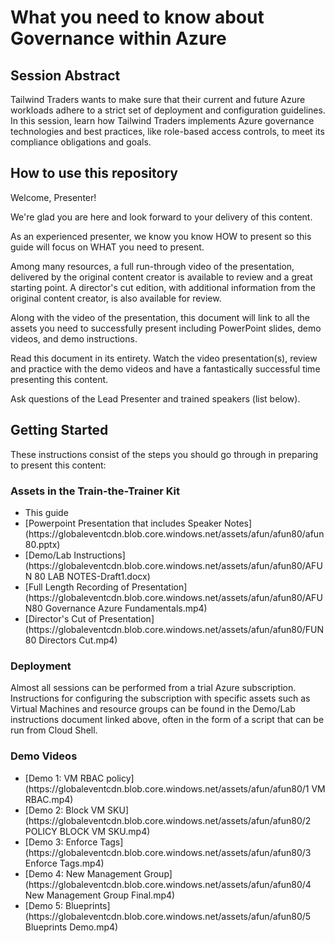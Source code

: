 # What you need to know about Governance within Azure

## Session Abstract
Tailwind Traders wants to make sure that their current and future Azure workloads adhere to a strict set of deployment and configuration guidelines. In this session, learn how Tailwind Traders implements Azure governance technologies and best practices, like role-based access controls, to meet its compliance obligations and goals.

## How to use this repository
Welcome, Presenter!

We're glad you are here and look forward to your delivery of this content.

As an experienced presenter, we know you know HOW to present so this guide will focus on WHAT you need to present.

Among many resources, a full run-through video of the presentation, delivered by the original content creator is available to review and a great starting point. A director's cut edition, with additional information from the original content creator, is also available for review.

Along with the video of the presentation, this document will link to all the assets you need to successfully present including PowerPoint slides, demo videos, and demo instructions.

Read this document in its entirety. Watch the video presentation(s), review and practice with the demo videos and have a fantastically successful time presenting this content.

Ask questions of the Lead Presenter and trained speakers (list below).

## Getting Started
These instructions consist of the steps you should go through in preparing to present this content:

### Assets in the Train-the-Trainer Kit

<ul>
<li>This guide</li>
<li>[Powerpoint Presentation that includes Speaker Notes](https://globaleventcdn.blob.core.windows.net/assets/afun/afun80/afun80.pptx)</li>
<li>[Demo/Lab Instructions](https://globaleventcdn.blob.core.windows.net/assets/afun/afun80/AFUN 80 LAB NOTES-Draft1.docx)</li>
<li>[Full Length Recording of Presentation](https://globaleventcdn.blob.core.windows.net/assets/afun/afun80/AFUN80 Governance Azure Fundamentals.mp4)</li>
<li>[Director's Cut of Presentation](https://globaleventcdn.blob.core.windows.net/assets/afun/afun80/FUN80 Directors Cut.mp4)</li>
</ul>

### Deployment

Almost all sessions can be performed from a trial Azure subscription. Instructions for configuring the subscription with specific assets such as Virtual Machines and resource groups can be found in the Demo/Lab instructions document linked above, often in the form of a script that can be run from Cloud Shell. 

### Demo Videos

<ul>
<li>[Demo 1: VM RBAC policy](https://globaleventcdn.blob.core.windows.net/assets/afun/afun80/1 VM RBAC.mp4)</li>
<li>[Demo 2: Block VM SKU](https://globaleventcdn.blob.core.windows.net/assets/afun/afun80/2 POLICY BLOCK VM SKU.mp4)</li>
<li>[Demo 3: Enforce Tags](https://globaleventcdn.blob.core.windows.net/assets/afun/afun80/3 Enforce Tags.mp4)</li>
<li>[Demo 4: New Management Group](https://globaleventcdn.blob.core.windows.net/assets/afun/afun80/4 New Management Group Final.mp4)</li>
<li>[Demo 5: Blueprints](https://globaleventcdn.blob.core.windows.net/assets/afun/afun80/5 Blueprints Demo.mp4)</li>
</ul>
